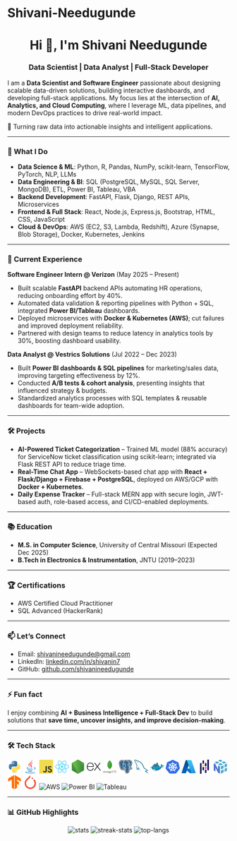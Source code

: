 # Shivani-Needugunde
<h1 align="center">Hi 👋, I'm Shivani Needugunde</h1>
<h3 align="center">Data Scientist | Data Analyst | Full-Stack Developer</h3>

I am a **Data Scientist and Software Engineer** passionate about designing scalable data-driven solutions, building interactive dashboards, and developing full-stack applications. My focus lies at the intersection of **AI, Analytics, and Cloud Computing**, where I leverage ML, data pipelines, and modern DevOps practices to drive real-world impact.

🚀 Turning raw data into actionable insights and intelligent applications.

---

### 🧰 What I Do
- **Data Science & ML**: Python, R, Pandas, NumPy, scikit-learn, TensorFlow, PyTorch, NLP, LLMs  
- **Data Engineering & BI**: SQL (PostgreSQL, MySQL, SQL Server, MongoDB), ETL, Power BI, Tableau, VBA  
- **Backend Development**: FastAPI, Flask, Django, REST APIs, Microservices  
- **Frontend & Full Stack**: React, Node.js, Express.js, Bootstrap, HTML, CSS, JavaScript  
- **Cloud & DevOps**: AWS (EC2, S3, Lambda, Redshift), Azure (Synapse, Blob Storage), Docker, Kubernetes, Jenkins  

---

### 🔭 Current Experience
**Software Engineer Intern @ Verizon** (May 2025 – Present)  
- Built scalable **FastAPI** backend APIs automating HR operations, reducing onboarding effort by 40%.  
- Automated data validation & reporting pipelines with Python + SQL, integrated **Power BI/Tableau** dashboards.  
- Deployed microservices with **Docker & Kubernetes (AWS)**; cut failures and improved deployment reliability.  
- Partnered with design teams to reduce latency in analytics tools by 30%, boosting dashboard usability.  

**Data Analyst @ Vestrics Solutions** (Jul 2022 – Dec 2023)  
- Built **Power BI dashboards & SQL pipelines** for marketing/sales data, improving targeting effectiveness by 12%.  
- Conducted **A/B tests & cohort analysis**, presenting insights that influenced strategy & budgets.  
- Standardized analytics processes with SQL templates & reusable dashboards for team-wide adoption.  

---

### 🛠️ Projects
- **AI-Powered Ticket Categorization** – Trained ML model (88% accuracy) for ServiceNow ticket classification using scikit-learn; integrated via Flask REST API to reduce triage time.  
- **Real-Time Chat App** – WebSockets-based chat app with **React + Flask/Django + Firebase + PostgreSQL**, deployed on AWS/GCP with **Docker + Kubernetes**.  
- **Daily Expense Tracker** – Full-stack MERN app with secure login, JWT-based auth, role-based access, and CI/CD-enabled deployments.  

---

### 📚 Education
- **M.S. in Computer Science**, University of Central Missouri (Expected Dec 2025)  
- **B.Tech in Electronics & Instrumentation**, JNTU (2019–2023)  

---

### 🏆 Certifications
- AWS Certified Cloud Practitioner  
- SQL Advanced (HackerRank)  

---

### 📫 Let’s Connect
- Email: [shivanineedugunde@gmail.com](mailto:shivanineedugunde@gmail.com)  
- LinkedIn: [linkedin.com/in/shivanin7](https://www.linkedin.com/in/shivanin7)  
- GitHub: [github.com/shivanineedugunde](https://github.com/shivanineedugunde)  

---

### ⚡ Fun fact
I enjoy combining **AI + Business Intelligence + Full-Stack Dev** to build solutions that **save time, uncover insights, and improve decision-making**.

---

### 🛠️ Tech Stack
<p align="left">
  <img src="https://raw.githubusercontent.com/devicons/devicon/master/icons/python/python-original.svg" alt="python" height="32"/>
  <img src="https://raw.githubusercontent.com/devicons/devicon/master/icons/java/java-original.svg" alt="java" height="32"/>
  <img src="https://raw.githubusercontent.com/devicons/devicon/master/icons/javascript/javascript-original.svg" alt="javascript" height="32"/>
  <img src="https://raw.githubusercontent.com/devicons/devicon/master/icons/react/react-original.svg" alt="react" height="32"/>
  <img src="https://raw.githubusercontent.com/devicons/devicon/master/icons/nodejs/nodejs-original.svg" alt="nodejs" height="32"/>
  <img src="https://raw.githubusercontent.com/devicons/devicon/master/icons/express/express-original.svg" alt="express" height="32"/>
  <img src="https://raw.githubusercontent.com/devicons/devicon/master/icons/mongodb/mongodb-original-wordmark.svg" alt="mongodb" height="32"/>
  <img src="https://raw.githubusercontent.com/devicons/devicon/master/icons/postgresql/postgresql-original.svg" alt="postgresql" height="32"/>
  <img src="https://raw.githubusercontent.com/devicons/devicon/master/icons/mysql/mysql-original.svg" alt="mysql" height="32"/>
  <img src="https://raw.githubusercontent.com/devicons/devicon/master/icons/docker/docker-original.svg" alt="docker" height="32"/>
  <img src="https://raw.githubusercontent.com/devicons/devicon/master/icons/kubernetes/kubernetes-plain.svg" alt="kubernetes" height="32"/>
  <img src="https://raw.githubusercontent.com/devicons/devicon/master/icons/azure/azure-original.svg" alt="azure" height="32"/>
  <img src="https://raw.githubusercontent.com/devicons/devicon/master/icons/pandas/pandas-original.svg" alt="pandas" height="32"/>
  <img src="https://raw.githubusercontent.com/devicons/devicon/master/icons/numpy/numpy-original.svg" alt="numpy" height="32"/>
  <img src="https://raw.githubusercontent.com/devicons/devicon/master/icons/tensorflow/tensorflow-original.svg" alt="tensorflow" height="32"/>
  <img src="https://raw.githubusercontent.com/devicons/devicon/master/icons/pytorch/pytorch-original.svg" alt="pytorch" height="32"/>
  <img src="https://www.vectorlogo.zone/logos/amazon_aws/amazon_aws-icon.svg" alt="AWS" height="32"/>
  <img src="https://cdn.jsdelivr.net/gh/simple-icons/simple-icons/icons/powerbi.svg" alt="Power BI" height="32"/>
  <img src="https://cdn.worldvectorlogo.com/logos/tableau-software.svg" alt="Tableau" height="32"/>
</p>

---

### 📊 GitHub Highlights
<p align="center">
  <img src="https://github-readme-stats.vercel.app/api?username=shivanineedugunde&show_icons=true&locale=en" alt="stats"/>
  <img src="https://github-readme-streak-stats.herokuapp.com/?user=shivanineedugunde" alt="streak-stats"/>
  <img src="https://github-readme-stats.vercel.app/api/top-langs?username=shivanineedugunde&show_icons=true&layout=compact" alt="top-langs"/>
</p>
